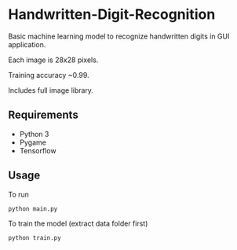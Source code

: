 # Handwritten-Digit-Recognition
Basic machine learning model to recognize handwritten digits in GUI application.

Each image is 28x28 pixels.

Training accuracy ~0.99.

Includes full image library.

## Requirements
* Python 3
* Pygame
* Tensorflow
## Usage
To run

```
python main.py
```
To train the model (extract data folder first)
```
python train.py
```
